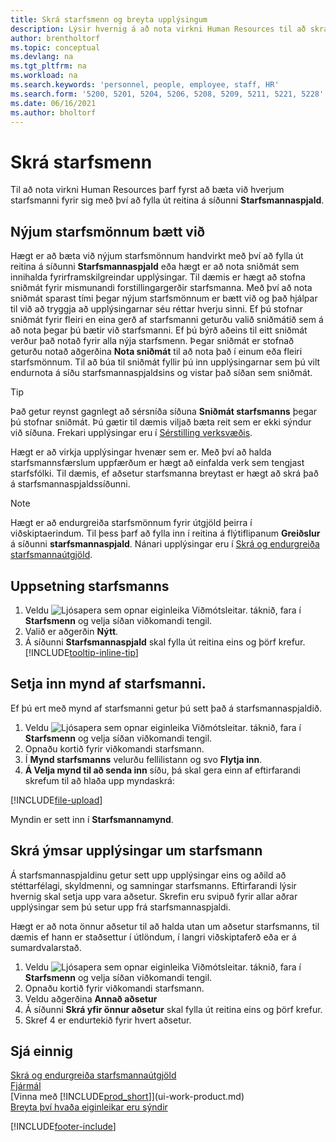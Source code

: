 ```yaml
---
title: Skrá starfsmenn og breyta upplýsingum
description: Lýsir hvernig á að nota virkni Human Resources til að skrá nýja starfsmenn eða breyta upplýsingum fyrir núverandi starfsmenn.
author: brentholtorf
ms.topic: conceptual
ms.devlang: na
ms.tgt_pltfrm: na
ms.workload: na
ms.search.keywords: 'personnel, people, employee, staff, HR'
ms.search.form: '5200, 5201, 5204, 5206, 5208, 5209, 5211, 5221, 5228'
ms.date: 06/16/2021
ms.author: bholtorf
---
```

# Skrá starfsmenn

Til að nota virkni Human Resources þarf fyrst að bæta við hverjum starfsmanni fyrir sig með því að fylla út reitina á síðunni **Starfsmannaspjald**.

## Nýjum starfsmönnum bætt við

Hægt er að bæta við nýjum starfsmönnum handvirkt með því að fylla út reitina á síðunni **Starfsmannaspjald** eða hægt er að nota sniðmát sem innihalda fyrirframskilgreindar upplýsingar. Til dæmis er hægt að stofna sniðmát fyrir mismunandi forstillingargerðir starfsmanna. Með því að nota sniðmát sparast tími þegar nýjum starfsmönnum er bætt við og það hjálpar til við að tryggja að upplýsingarnar séu réttar hverju sinni. Ef þú stofnar sniðmát fyrir fleiri en eina gerð af starfsmanni geturðu valið sniðmátið sem á að nota þegar þú bætir við starfsmanni. Ef þú býrð aðeins til eitt sniðmát verður það notað fyrir alla nýja starfsmenn. Þegar sniðmát er stofnað geturðu notað aðgerðina **Nota sniðmát** til að nota það í einum eða fleiri starfsmönnum. Til að búa til sniðmát fyllir þú inn upplýsingarnar sem þú vilt endurnota á síðu starfsmannaspjaldsins og vistar það síðan sem sniðmát.

> [!TIP]
> Það getur reynst gagnlegt að sérsníða síðuna **Sniðmát starfsmanns** þegar þú stofnar sniðmát. Þú gætir til dæmis viljað bæta reit sem er ekki sýndur við síðuna. Frekari upplýsingar eru í [Sérstilling verksvæðis](ui-personalization-user.md#to-start-personalizing-a-page-through-the-personalizing-banner).

Hægt er að virkja upplýsingar hvenær sem er. Með því að halda starfsmannsfærslum uppfærðum er hægt að einfalda verk sem tengjast starfsfólki. Til dæmis, ef aðsetur starfsmanna breytast er hægt að skrá það á starfsmannaspjaldssíðunni.

> [!NOTE]  
> Hægt er að endurgreiða starfsmönnum fyrir útgjöld þeirra í viðskiptaerindum. Til þess þarf að fylla inn í reitina á flýtiflipanum **Greiðslur** á síðunni **starfsmannaspjald**. Nánari upplýsingar eru í [Skrá og endurgreiða starfsmannaútgjöld](finance-how-record-reimburse-employee-expenses.md).

## Uppsetning starfsmanns

1. Veldu ![Ljósapera sem opnar eiginleika Viðmótsleitar.](media/ui-search/search_small.png "Segðu mér hvað þú vilt gera") táknið, fara í **Starfsmenn** og velja síðan viðkomandi tengil.
2. Valið er aðgerðin **Nýtt**.
3. Á síðunni **Starfsmannaspjald** skal fylla út reitina eins og þörf krefur. [!INCLUDE[tooltip-inline-tip](includes/tooltip-inline-tip_md.md)]

## Setja inn mynd af starfsmanni.

Ef þú ert með mynd af starfsmanni getur þú sett það á starfsmannaspjaldið.

1. Veldu ![Ljósapera sem opnar eiginleika Viðmótsleitar.](media/ui-search/search_small.png "Segðu mér hvað þú vilt gera") táknið, fara í **Starfsmenn** og velja síðan viðkomandi tengil.
2. Opnaðu kortið fyrir viðkomandi starfsmann.
3. Í **Mynd starfsmanns** velurðu fellilistann og svo **Flytja inn**.
4.  **Á Velja mynd til að senda inn**  síðu, þá skal gera einn af eftirfarandi skrefum til að hlaða upp myndaskrá:

   [!INCLUDE[file-upload](includes/file-upload.md)]

Myndin er sett inn í **Starfsmannamynd**.

## Skrá ýmsar upplýsingar um starfsmann

Á starfsmannaspjaldinu getur sett upp upplýsingar eins og aðild að stéttarfélagi, skyldmenni, og samningar starfsmanns. Eftirfarandi lýsir hvernig skal setja upp vara aðsetur. Skrefin eru svipuð fyrir allar aðrar upplýsingar sem þú setur upp frá starfsmannaspjaldi.

Hægt er að nota önnur aðsetur til að halda utan um aðsetur starfsmanns, til dæmis ef hann er staðsettur í útlöndum, í langri viðskiptaferð eða er á sumardvalarstað.

1. Veldu ![Ljósapera sem opnar eiginleika Viðmótsleitar.](media/ui-search/search_small.png "Segðu mér hvað þú vilt gera") táknið, fara í **Starfsmenn** og velja síðan viðkomandi tengil.
2. Opnaðu kortið fyrir viðkomandi starfsmann.
3. Veldu aðgerðina **Annað aðsetur**
4. Á síðunni **Skrá yfir önnur aðsetur** skal fylla út reitina eins og þörf krefur.
5. Skref 4 er endurtekið fyrir hvert aðsetur.

## Sjá einnig

[Skrá og endurgreiða starfsmannaútgjöld](finance-how-record-reimburse-employee-expenses.md)  
[Fjármál](finance.md)  
[Vinna með [!INCLUDE[prod_short](includes/prod_short.md)]](ui-work-product.md)  
[Breyta því hvaða eiginleikar eru sýndir](ui-experiences.md)


[!INCLUDE[footer-include](includes/footer-banner.md)]